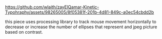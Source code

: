 https://github.com/wlaith/zayElQamar-Kinetic-Typohraphy/assets/98265005/8f05381f-201b-4d81-849c-a0ec54cbdd2b

this piece uses processing library to track mouse movement horizontally to decrease or increase the number of ellipses that represent and jpeg picture based on contrast.
